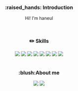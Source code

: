 <div align=center>
<h3>:raised_hands: Introduction</h3>
Hi! I'm haneul
  
<br><h3>:pencil2: Skills</h3> 
<img src="https://img.shields.io/badge/JAVA-007396?style=flat&logo=java&logoColor=white"> <img src="https://img.shields.io/badge/JavaScript-F7DF1E?style=flat&logo=JavaScript&logoColor=white"/> <img src="https://img.shields.io/badge/HTML5-E34F26?style=flat&logo=HTML5&logoColor=white"/> <img src="https://img.shields.io/badge/CSS3-1572B6?style=flat&logo=CSS3&logoColor=white"/> <img src="https://img.shields.io/badge/Bootstrap-7952B3?style=flat&logo=Bootstrap&logoColor=white"/> <img src="https://img.shields.io/badge/Spring-6DB33F?style=flat&logo=String&logoColor=white"/> <img src="https://img.shields.io/badge/Oracle-F80000?style=flat&logo=Oracle&logoColor=white"/> <img src="https://img.shields.io/badge/MySQL-4479A1?style=flat&logo=MySQL&logoColor=white"/><br><br>
<h3>:blush:About me</h3>
<img src="https://img.shields.io/badge/Tistory-000000?style=flat&logo=Tistory&logoColor=white"> <img src="https://img.shields.io/badge/GitHub-181717?style=flat&logo=GitHub&logoColor=white">
  

  
  
  
  
  
  
</div>
